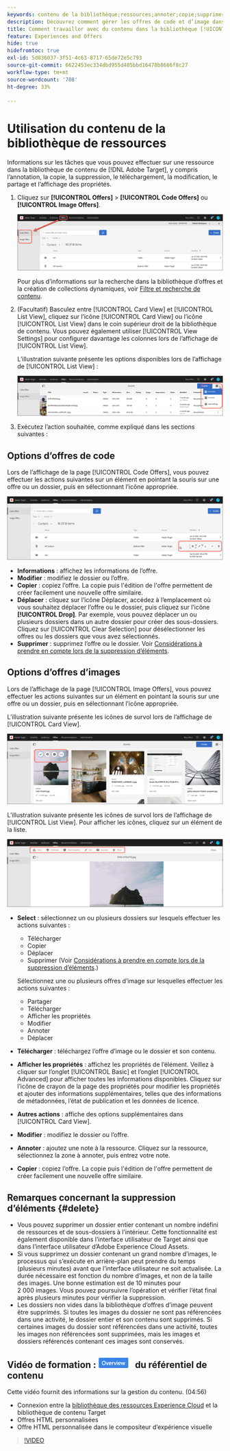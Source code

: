 ```yaml
---
keywords: contenu de la bibliothèque;ressources;annoter;copie;supprimer une ressource;télécharger une ressource;modifier du contenu;partager une carte;afficher les propriétés du contenu
description: Découvrez comment gérer les offres de code et d’image dans la bibliothèque  [!DNL Target] [!UICONTROL Offers].
title: Comment travailler avec du contenu dans la bibliothèque [!UICONTROL Offers] ?
feature: Experiences and Offers
hide: true
hidefromtoc: true
exl-id: 5d836037-3f51-4c63-8717-65de72e5c793
source-git-commit: 6622453ec334dbd955d405bbd16478b8666f8c27
workflow-type: tm+mt
source-wordcount: '708'
ht-degree: 33%

---
```


# Utilisation du contenu de la bibliothèque de ressources

Informations sur les tâches que vous pouvez effectuer sur une ressource dans la bibliothèque de contenu de [!DNL Adobe Target], y compris l’annotation, la copie, la suppression, le téléchargement, la modification, le partage et l’affichage des propriétés.

1. Cliquez sur **[!UICONTROL Offers]** > **[!UICONTROL Code Offers]** ou **[!UICONTROL Image Offers]**.

   ![ Onglets Offres (code) et Offres (images)](/help/main/c-experiences/c-manage-content/assets/offers-both.png)

   Pour plus d’informations sur la recherche dans la bibliothèque d’offres et la création de collections dynamiques, voir [Filtre et recherche de contenu](/help/main/c-experiences/c-manage-content/filter-and-search-content.md#concept_3B59B8F025BF4CEA82ECC5199D365276).

1. (Facultatif) Basculez entre [!UICONTROL Card View] et [!UICONTROL List View], cliquez sur l’icône [!UICONTROL Card View] ou l’icône [!UICONTROL List View] dans le coin supérieur droit de la bibliothèque de contenu. Vous pouvez également utiliser [!UICONTROL View Settings] pour configurer davantage les colonnes lors de l’affichage de [!UICONTROL List View].

   L’illustration suivante présente les options disponibles lors de l’affichage de [!UICONTROL List View] :

   ![Options du mode Liste](/help/main/c-experiences/c-manage-content/assets/view-settings-options.png)

1. Exécutez l’action souhaitée, comme expliqué dans les sections suivantes :

## Options d’offres de code

Lors de l’affichage de la page [!UICONTROL Code Offers], vous pouvez effectuer les actions suivantes sur un élément en pointant la souris sur une offre ou un dossier, puis en sélectionnant l’icône appropriée.

![ Icônes de survol sur l’onglet Offres (code)](/help/main/c-experiences/c-manage-content/assets/code-offers-hover-icons.png)

* **Informations** : affichez les informations de l’offre.
* **Modifier** : modifiez le dossier ou l’offre.
* **Copier** : copiez l’offre. La copie puis l&#39;édition de l&#39;offre permettent de créer facilement une nouvelle offre similaire.
* **Déplacer** : cliquez sur l’icône Déplacer, accédez à l’emplacement où vous souhaitez déplacer l’offre ou le dossier, puis cliquez sur l’icône **[!UICONTROL Drop]**. Par exemple, vous pouvez déplacer un ou plusieurs dossiers dans un autre dossier pour créer des sous-dossiers. Cliquez sur [!UICONTROL Clear Selection] pour désélectionner les offres ou les dossiers que vous avez sélectionnés.
* **Supprimer** : supprimez l’offre ou le dossier. Voir [Considérations à prendre en compte lors de la suppression d’éléments](#delete).

## Options d’offres d’images

Lors de l’affichage de la page [!UICONTROL Image Offers], vous pouvez effectuer les actions suivantes sur un élément en pointant la souris sur une offre ou un dossier, puis en sélectionnant l’icône appropriée.

L’illustration suivante présente les icônes de survol lors de l’affichage de [!UICONTROL Card View].

![ Icônes de survol sur l’onglet Offres d’image en mode Carte ](/help/main/c-experiences/c-manage-content/assets/image-offers-hover-icons.png)

L’illustration suivante présente les icônes de survol lors de l’affichage de [!UICONTROL List View]. Pour afficher les icônes, cliquez sur un élément de la liste.

![Icônes de survol sur l’onglet Offres d’image en mode Liste](/help/main/c-experiences/c-manage-content/assets/list-view-hover.png)

* **Select** : sélectionnez un ou plusieurs dossiers sur lesquels effectuer les actions suivantes :

   * Télécharger
   * Copier
   * Déplacer
   * Supprimer (Voir [Considérations à prendre en compte lors de la suppression d’éléments](#delete).)

  Sélectionnez une ou plusieurs offres d’image sur lesquelles effectuer les actions suivantes :

   * Partager
   * Télécharger
   * Afficher les propriétés
   * Modifier
   * Annoter
   * Déplacer

* **Télécharger** : téléchargez l’offre d’image ou le dossier et son contenu.
* **Afficher les propriétés** : affichez les propriétés de l’élément. Veillez à cliquer sur l’onglet [!UICONTROL Basic] et l’onglet [!UICONTROL Advanced] pour afficher toutes les informations disponibles. Cliquez sur l’icône de crayon de la page des propriétés pour modifier les propriétés et ajouter des informations supplémentaires, telles que des informations de métadonnées, l’état de publication et les données de licence.
* **Autres actions** : affiche des options supplémentaires dans [!UICONTROL Card View].
* **Modifier** : modifiez le dossier ou l’offre.
* **Annoter** : ajoutez une note à la ressource. Cliquez sur la ressource, sélectionnez la zone à annoter, puis entrez votre note.
* **Copier** : copiez l’offre. La copie puis l&#39;édition de l&#39;offre permettent de créer facilement une nouvelle offre similaire.

## Remarques concernant la suppression d’éléments {#delete}

* Vous pouvez supprimer un dossier entier contenant un nombre indéfini de ressources et de sous-dossiers à l’intérieur. Cette fonctionnalité est également disponible dans l’interface utilisateur de Target ainsi que dans l’interface utilisateur d’Adobe Experience Cloud Assets.
* Si vous supprimez un dossier contenant un grand nombre d’images, le processus qui s’exécute en arrière-plan peut prendre du temps (plusieurs minutes) avant que l’interface utilisateur ne soit actualisée. La durée nécessaire est fonction du nombre d’images, et non de la taille des images. Une bonne estimation est de 10 minutes pour 2 000 images. Vous pouvez poursuivre l’opération et vérifier l’état final après plusieurs minutes pour vérifier la suppression.
* Les dossiers non vides dans la bibliothèque d’offres d’image peuvent être supprimés. Si toutes les images du dossier ne sont pas référencées dans une activité, le dossier entier et son contenu sont supprimés. Si certaines images du dossier sont référencées dans une activité, toutes les images non référencées sont supprimées, mais les images et dossiers référencés contenant ces images sont conservés.

## Vidéo de formation : ![Badge de présentation](/help/main/assets/overview.png) du référentiel de contenu

Cette vidéo fournit des informations sur la gestion du contenu. (04:56)

* Connexion entre la [bibliothèque des ressources Experience Cloud](https://experienceleague.adobe.com/docs/core-services/interface/assets/creative-cloud.html) et la bibliothèque de contenu Target
* Offres HTML personnalisées
* Offre HTML personnalisée dans le compositeur d’expérience visuelle

>[!VIDEO](https://video.tv.adobe.com/v/17387)

